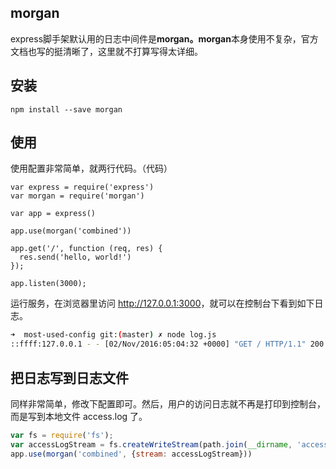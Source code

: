 ## morgan

express脚手架默认用的日志中间件是**morgan。morgan**本身使用不复杂，官方文档也写的挺清晰了，这里就不打算写得太详细。

## 安装

```
npm install --save morgan
```

## 使用

使用配置非常简单，就两行代码。（代码）

```
var express = require('express')
var morgan = require('morgan')

var app = express()

app.use(morgan('combined'))

app.get('/', function (req, res) {
  res.send('hello, world!')
}); 

app.listen(3000);
```

运行服务，在浏览器里访问 [http:\/\/127.0.0.1:3000](http://127.0.0.1:3000)，就可以在控制台下看到如下日志。

```bash
➜  most-used-config git:(master) ✗ node log.js              
::ffff:127.0.0.1 - - [02/Nov/2016:05:04:32 +0000] "GET / HTTP/1.1" 200 13 "-" "Mozilla/5.0 (Macintosh; Intel Mac OS X 10_11_4) AppleWebKit/537.36 (KHTML, like Gecko) Chrome/52.0.2743.116 Safari/537.36"
```

## 把日志写到日志文件

同样非常简单，修改下配置即可。然后，用户的访问日志就不再是打印到控制台，而是写到本地文件 access.log 了。

```javascript
var fs = require('fs');
var accessLogStream = fs.createWriteStream(path.join(__dirname, 'access.log'), {flags: 'a'})
app.use(morgan('combined', {stream: accessLogStream}))
```

